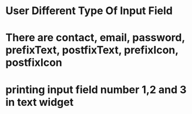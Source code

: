 # User Different Type Of Input Field

# There are contact, email, password, prefixText, postfixText, prefixIcon, postfixIcon
# printing input field number 1,2 and 3 in text widget